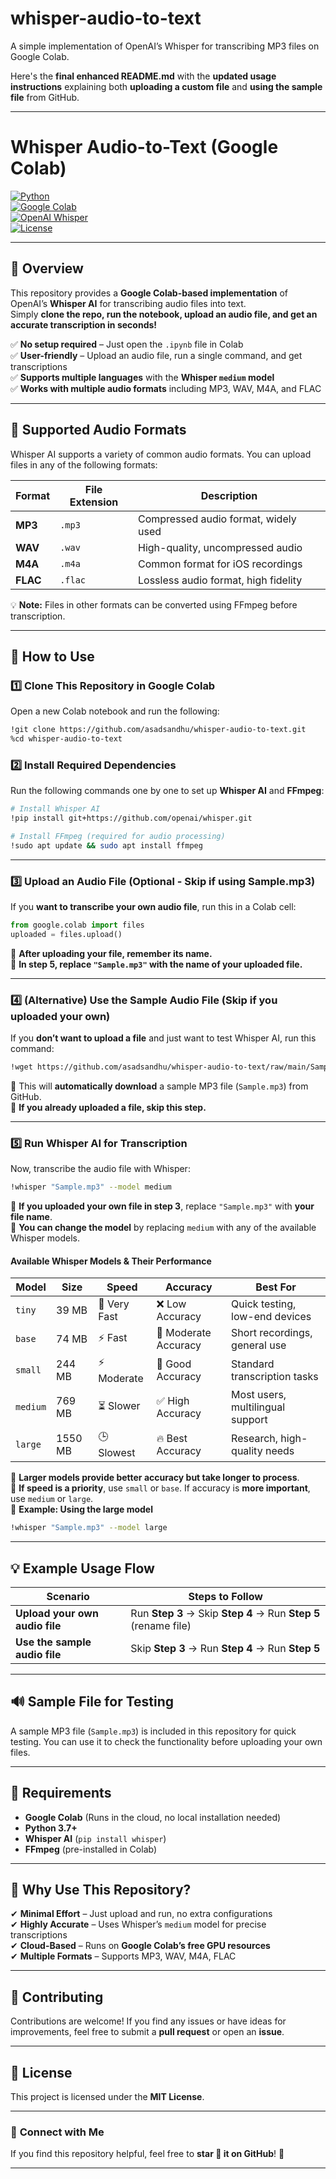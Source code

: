 # whisper-audio-to-text
A simple implementation of OpenAI’s Whisper for transcribing MP3 files on Google Colab.

Here's the **final enhanced README.md** with the **updated usage instructions** explaining both **uploading a custom file** and **using the sample file** from GitHub.  

---

# **Whisper Audio-to-Text (Google Colab)**  

[![Python](https://img.shields.io/badge/Python-3.7+-blue.svg)](https://www.python.org/)  
[![Google Colab](https://img.shields.io/badge/Google%20Colab-Compatible-orange?logo=googlecolab)](https://colab.research.google.com/)  
[![OpenAI Whisper](https://img.shields.io/badge/OpenAI-Whisper-brightgreen?logo=openai)](https://github.com/openai/whisper)  
[![License](https://img.shields.io/github/license/asadsandhu/whisper-audio-to-text)](LICENSE)  

---

## 🚀 **Overview**  
This repository provides a **Google Colab-based implementation** of OpenAI’s **Whisper AI** for transcribing audio files into text.  
Simply **clone the repo, run the notebook, upload an audio file, and get an accurate transcription in seconds!**  

✅ **No setup required** – Just open the `.ipynb` file in Colab  
✅ **User-friendly** – Upload an audio file, run a single command, and get transcriptions  
✅ **Supports multiple languages** with the **Whisper `medium` model**  
✅ **Works with multiple audio formats** including MP3, WAV, M4A, and FLAC  

---

## 📌 **Supported Audio Formats**  
Whisper AI supports a variety of common audio formats. You can upload files in any of the following formats:  

| **Format** | **File Extension** | **Description** |
|------------|--------------------|----------------|
| **MP3** | `.mp3` | Compressed audio format, widely used |
| **WAV** | `.wav` | High-quality, uncompressed audio |
| **M4A** | `.m4a` | Common format for iOS recordings |
| **FLAC** | `.flac` | Lossless audio format, high fidelity |

💡 **Note:** Files in other formats can be converted using FFmpeg before transcription.

---

## 📖 **How to Use**  

### **1️⃣ Clone This Repository in Google Colab**  
Open a new Colab notebook and run the following:  

```bash
!git clone https://github.com/asadsandhu/whisper-audio-to-text.git
%cd whisper-audio-to-text
```

### **2️⃣ Install Required Dependencies**  
Run the following commands one by one to set up **Whisper AI** and **FFmpeg**:  

```bash
# Install Whisper AI
!pip install git+https://github.com/openai/whisper.git
```

```bash
# Install FFmpeg (required for audio processing)
!sudo apt update && sudo apt install ffmpeg
```

---

### **3️⃣ Upload an Audio File (Optional - Skip if using Sample.mp3)**  
If you **want to transcribe your own audio file**, run this in a Colab cell:  

```python
from google.colab import files
uploaded = files.upload()
```

🔹 **After uploading your file, remember its name.**  
🔹 **In step 5, replace `"Sample.mp3"` with the name of your uploaded file.**  

---

### **4️⃣ (Alternative) Use the Sample Audio File (Skip if you uploaded your own)**  
If you **don’t want to upload a file** and just want to test Whisper AI, run this command:  

```bash
!wget https://github.com/asadsandhu/whisper-audio-to-text/raw/main/Sample.mp3 -O Sample.mp3
```

🔹 This will **automatically download** a sample MP3 file (`Sample.mp3`) from GitHub.  
🔹 **If you already uploaded a file, skip this step.**  

---

### **5️⃣ Run Whisper AI for Transcription**  
Now, transcribe the audio file with Whisper:  

```bash
!whisper "Sample.mp3" --model medium
```

🔹 **If you uploaded your own file in step 3**, replace `"Sample.mp3"` with **your file name**.  
🔹 **You can change the model** by replacing `medium` with any of the available Whisper models.  

#### **Available Whisper Models & Their Performance**  

| **Model** | **Size** | **Speed** | **Accuracy** | **Best For** |
|-----------|---------|----------|--------------|--------------|
| `tiny`    | 39 MB   | 🚀 Very Fast  | ❌ Low Accuracy  | Quick testing, low-end devices |
| `base`    | 74 MB   | ⚡ Fast  | 🔸 Moderate Accuracy | Short recordings, general use |
| `small`   | 244 MB  | ⚡ Moderate  | 🔹 Good Accuracy  | Standard transcription tasks |
| `medium`  | 769 MB  | ⏳ Slower  | ✅ High Accuracy | Most users, multilingual support |
| `large`   | 1550 MB | 🕒 Slowest  | 🔥 Best Accuracy | Research, high-quality needs |

🔹 **Larger models provide better accuracy but take longer to process**.  
🔹 **If speed is a priority**, use `small` or `base`. If accuracy is **more important**, use `medium` or `large`.  
🔹 **Example: Using the large model**  

```bash
!whisper "Sample.mp3" --model large
```

---

## 💡 **Example Usage Flow**  

| **Scenario** | **Steps to Follow** |
|-------------|----------------------|
| **Upload your own audio file** | Run **Step 3** → Skip **Step 4** → Run **Step 5** (rename file) |
| **Use the sample audio file** | Skip **Step 3** → Run **Step 4** → Run **Step 5** |

---

## 🔊 **Sample File for Testing**  
A sample MP3 file (`Sample.mp3`) is included in this repository for quick testing. You can use it to check the functionality before uploading your own files.  

---

## 📌 **Requirements**  
- **Google Colab** (Runs in the cloud, no local installation needed)  
- **Python 3.7+**  
- **Whisper AI** (`pip install whisper`)  
- **FFmpeg** (pre-installed in Colab)  

---

## 🎯 **Why Use This Repository?**  
✔ **Minimal Effort** – Just upload and run, no extra configurations  
✔ **Highly Accurate** – Uses Whisper’s `medium` model for precise transcriptions  
✔ **Cloud-Based** – Runs on **Google Colab’s free GPU resources**  
✔ **Multiple Formats** – Supports MP3, WAV, M4A, FLAC  

---

## 🤝 **Contributing**  
Contributions are welcome! If you find any issues or have ideas for improvements, feel free to submit a **pull request** or open an **issue**.  

---

## 📜 **License**  
This project is licensed under the **MIT License**.  

---

### 🔗 **Connect with Me**  
If you find this repository helpful, feel free to **star 🌟 it on GitHub**! 🚀  

---
